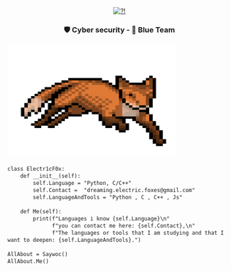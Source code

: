 <p align="center"> 
<a href= "https://archive.org/details/pocorgtfo"><img src="BASIC.gif" alt="?!" style="width:380px;height:255px; "></a>
<h3 align="center"> 🛡️ Cyber security - 🔵 Blue Team</h3>

<a href= "https://archive.org/details/pocorgtfo"><img src="fox.gif" alt="?!" style="width:380px;height:255px; "></a>
</p>


```Py
class Electr1cF0x:
    def __init__(self):
        self.Language = "Python, C/C++"
        self.Contact =  "dreaming.electric.foxes@gmail.com"
        self.LanguageAndTools = "Python , C , C++ , Js"
	
    def Me(self):
        print(f"Languages i know {self.Language}\n"
              f"you can contact me here: {self.Contact},\n"
              f"The languages or tools that I am studying and that I want to deepen: {self.LanguageAndTools}.")
	      
AllAbout = Saywoc()
AllAbout.Me()
```
